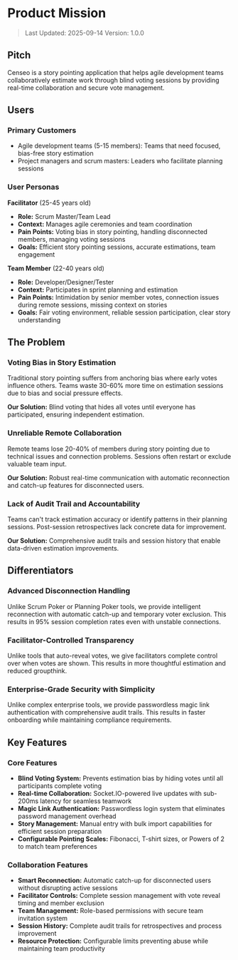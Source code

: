 # Product Mission

> Last Updated: 2025-09-14
> Version: 1.0.0

## Pitch

Censeo is a story pointing application that helps agile development teams collaboratively estimate work through blind voting sessions by providing real-time collaboration and secure vote management.

## Users

### Primary Customers
- Agile development teams (5-15 members): Teams that need focused, bias-free story estimation
- Project managers and scrum masters: Leaders who facilitate planning sessions

### User Personas
**Facilitator** (25-45 years old)
- **Role:** Scrum Master/Team Lead
- **Context:** Manages agile ceremonies and team coordination
- **Pain Points:** Voting bias in story pointing, handling disconnected members, managing voting sessions
- **Goals:** Efficient story pointing sessions, accurate estimations, team engagement

**Team Member** (22-40 years old)
- **Role:** Developer/Designer/Tester
- **Context:** Participates in sprint planning and estimation
- **Pain Points:** Intimidation by senior member votes, connection issues during remote sessions, missing context on stories
- **Goals:** Fair voting environment, reliable session participation, clear story understanding

## The Problem

### Voting Bias in Story Estimation
Traditional story pointing suffers from anchoring bias where early votes influence others. Teams waste 30-60% more time on estimation sessions due to bias and social pressure effects.

**Our Solution:** Blind voting that hides all votes until everyone has participated, ensuring independent estimation.

### Unreliable Remote Collaboration
Remote teams lose 20-40% of members during story pointing due to technical issues and connection problems. Sessions often restart or exclude valuable team input.

**Our Solution:** Robust real-time communication with automatic reconnection and catch-up features for disconnected users.

### Lack of Audit Trail and Accountability
Teams can't track estimation accuracy or identify patterns in their planning sessions. Post-session retrospectives lack concrete data for improvement.

**Our Solution:** Comprehensive audit trails and session history that enable data-driven estimation improvements.

## Differentiators

### Advanced Disconnection Handling
Unlike Scrum Poker or Planning Poker tools, we provide intelligent reconnection with automatic catch-up and temporary voter exclusion. This results in 95% session completion rates even with unstable connections.

### Facilitator-Controlled Transparency
Unlike tools that auto-reveal votes, we give facilitators complete control over when votes are shown. This results in more thoughtful estimation and reduced groupthink.

### Enterprise-Grade Security with Simplicity
Unlike complex enterprise tools, we provide passwordless magic link authentication with comprehensive audit trails. This results in faster onboarding while maintaining compliance requirements.

## Key Features

### Core Features
- **Blind Voting System:** Prevents estimation bias by hiding votes until all participants complete voting
- **Real-time Collaboration:** Socket.IO-powered live updates with sub-200ms latency for seamless teamwork
- **Magic Link Authentication:** Passwordless login system that eliminates password management overhead
- **Story Management:** Manual entry with bulk import capabilities for efficient session preparation
- **Configurable Pointing Scales:** Fibonacci, T-shirt sizes, or Powers of 2 to match team preferences

### Collaboration Features
- **Smart Reconnection:** Automatic catch-up for disconnected users without disrupting active sessions
- **Facilitator Controls:** Complete session management with vote reveal timing and member exclusion
- **Team Management:** Role-based permissions with secure team invitation system
- **Session History:** Complete audit trails for retrospectives and process improvement
- **Resource Protection:** Configurable limits preventing abuse while maintaining team productivity